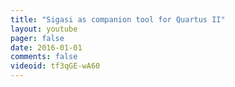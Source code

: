 ```yaml
---
title: "Sigasi as companion tool for Quartus II"
layout: youtube 
pager: false
date: 2016-01-01
comments: false
videoid: tf3qGE-wA60
---
```


